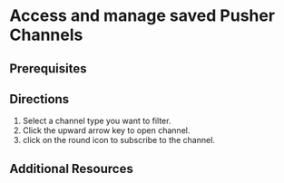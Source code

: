 # Access and manage saved Pusher Channels

## Prerequisites

## Directions

1. Select a channel type you want to filter.
2. Click the upward arrow key to open channel.
3. click on the round icon to subscribe to the channel. 

## Additional Resources 
